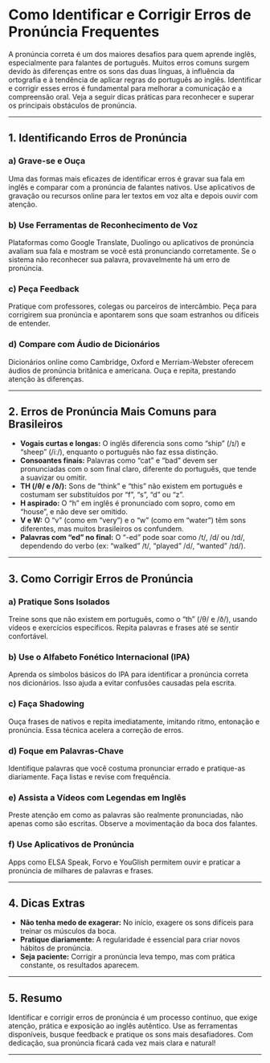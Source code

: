 
# Como Identificar e Corrigir Erros de Pronúncia Frequentes

A pronúncia correta é um dos maiores desafios para quem aprende inglês, especialmente para falantes de português. Muitos erros comuns surgem devido às diferenças entre os sons das duas línguas, à influência da ortografia e à tendência de aplicar regras do português ao inglês. Identificar e corrigir esses erros é fundamental para melhorar a comunicação e a compreensão oral. Veja a seguir dicas práticas para reconhecer e superar os principais obstáculos de pronúncia.

---

## 1. **Identificando Erros de Pronúncia**

### a) **Grave-se e Ouça**
Uma das formas mais eficazes de identificar erros é gravar sua fala em inglês e comparar com a pronúncia de falantes nativos. Use aplicativos de gravação ou recursos online para ler textos em voz alta e depois ouvir com atenção.

### b) **Use Ferramentas de Reconhecimento de Voz**
Plataformas como Google Translate, Duolingo ou aplicativos de pronúncia avaliam sua fala e mostram se você está pronunciando corretamente. Se o sistema não reconhecer sua palavra, provavelmente há um erro de pronúncia.

### c) **Peça Feedback**
Pratique com professores, colegas ou parceiros de intercâmbio. Peça para corrigirem sua pronúncia e apontarem sons que soam estranhos ou difíceis de entender.

### d) **Compare com Áudio de Dicionários**
Dicionários online como Cambridge, Oxford e Merriam-Webster oferecem áudios de pronúncia britânica e americana. Ouça e repita, prestando atenção às diferenças.

---

## 2. **Erros de Pronúncia Mais Comuns para Brasileiros**

- **Vogais curtas e longas:** O inglês diferencia sons como “ship” (/ɪ/) e “sheep” (/iː/), enquanto o português não faz essa distinção.
- **Consoantes finais:** Palavras como “cat” e “bad” devem ser pronunciadas com o som final claro, diferente do português, que tende a suavizar ou omitir.
- **TH (/θ/ e /ð/):** Sons de “think” e “this” não existem em português e costumam ser substituídos por “f”, “s”, “d” ou “z”.
- **H aspirado:** O “h” em inglês é pronunciado com sopro, como em “house”, e não deve ser omitido.
- **V e W:** O “v” (como em “very”) e o “w” (como em “water”) têm sons diferentes, mas muitos brasileiros os confundem.
- **Palavras com “ed” no final:** O “-ed” pode soar como /t/, /d/ ou /ɪd/, dependendo do verbo (ex: “walked” /t/, “played” /d/, “wanted” /ɪd/).

---

## 3. **Como Corrigir Erros de Pronúncia**

### a) **Pratique Sons Isolados**
Treine sons que não existem em português, como o “th” (/θ/ e /ð/), usando vídeos e exercícios específicos. Repita palavras e frases até se sentir confortável.

### b) **Use o Alfabeto Fonético Internacional (IPA)**
Aprenda os símbolos básicos do IPA para identificar a pronúncia correta nos dicionários. Isso ajuda a evitar confusões causadas pela escrita.

### c) **Faça Shadowing**
Ouça frases de nativos e repita imediatamente, imitando ritmo, entonação e pronúncia. Essa técnica acelera a correção de erros.

### d) **Foque em Palavras-Chave**
Identifique palavras que você costuma pronunciar errado e pratique-as diariamente. Faça listas e revise com frequência.

### e) **Assista a Vídeos com Legendas em Inglês**
Preste atenção em como as palavras são realmente pronunciadas, não apenas como são escritas. Observe a movimentação da boca dos falantes.

### f) **Use Aplicativos de Pronúncia**
Apps como ELSA Speak, Forvo e YouGlish permitem ouvir e praticar a pronúncia de milhares de palavras e frases.

---

## 4. **Dicas Extras**

- **Não tenha medo de exagerar:** No início, exagere os sons difíceis para treinar os músculos da boca.
- **Pratique diariamente:** A regularidade é essencial para criar novos hábitos de pronúncia.
- **Seja paciente:** Corrigir a pronúncia leva tempo, mas com prática constante, os resultados aparecem.

---

## 5. **Resumo**

Identificar e corrigir erros de pronúncia é um processo contínuo, que exige atenção, prática e exposição ao inglês autêntico. Use as ferramentas disponíveis, busque feedback e pratique os sons mais desafiadores. Com dedicação, sua pronúncia ficará cada vez mais clara e natural!

---
```